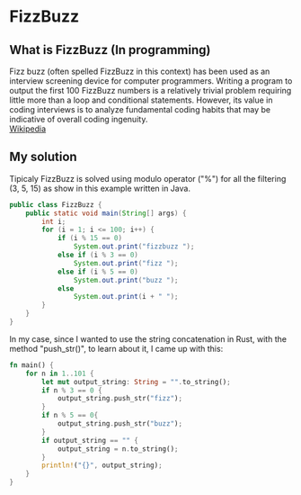 # FizzBuzz

## What is FizzBuzz (In programming)
Fizz buzz (often spelled FizzBuzz in this context) has been used as an interview screening device for computer programmers. Writing a program to output the first 100 FizzBuzz numbers is a relatively trivial problem requiring little more than a loop and conditional statements. However, its value in coding interviews is to analyze fundamental coding habits that may be indicative of overall coding ingenuity.
</br>
[Wikipedia](https://en.wikipedia.org/wiki/Fizz_buzz)

## My solution
Tipicaly FizzBuzz is solved using modulo operator ("%") for all the filtering (3, 5, 15) as show in this example written in Java.
```java
public class FizzBuzz {
    public static void main(String[] args) {
        int i;
        for (i = 1; i <= 100; i++) {
            if (i % 15 == 0)
                System.out.print("fizzbuzz ");
            else if (i % 3 == 0)
                System.out.print("fizz ");
            else if (i % 5 == 0)
                System.out.print("buzz ");
            else
                System.out.print(i + " ");
        }
    }
}
```

In my case, since I wanted to use the string concatenation in Rust, with the method "push_str()", to learn about it, I came up with this:
```rust
fn main() {
    for n in 1..101 {
        let mut output_string: String = "".to_string();
        if n % 3 == 0 {
            output_string.push_str("fizz");
        }
        if n % 5 == 0{
            output_string.push_str("buzz");
        }
        if output_string == "" {
            output_string = n.to_string();
        }
        println!("{}", output_string);
    }
}
```